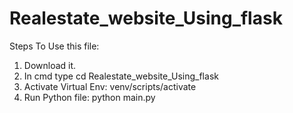 # Realestate_website_Using_flask

Steps To Use this file:
1) Download it.
2) In cmd type cd Realestate_website_Using_flask
3) Activate Virtual Env: venv/scripts/activate
4) Run Python file: python main.py
